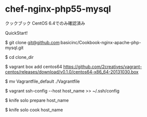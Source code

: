 chef-nginx-php55-mysql
======================

クックブック
CentOS 6.4でのみ確認済み

QuickStart!

$ git clone git@github.com:basicinc/Cookbook-nginx-apache-php-mysql.git

$ cd clone_dir

$ vagrant box add centos64 https://github.com/2creatives/vagrant-centos/releases/download/v0.1.0/centos64-x86_64-20131030.box

$ mv Vagrantfile_default ./Vagrantfile

$ vagrant ssh-config --host host_name >> ~/.ssh/config

$ knife solo prepare host_name

$ knife solo cook host_name
